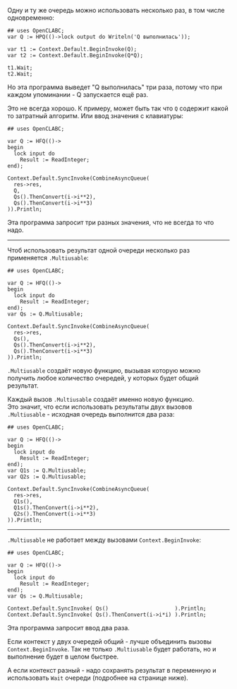 ﻿


Одну и ту же очередь можно использовать несколько раз, в том числе одновременно:
```
## uses OpenCLABC;
var Q := HPQ(()->lock output do Writeln('Q выполнилась'));

var t1 := Context.Default.BeginInvoke(Q);
var t2 := Context.Default.BeginInvoke(Q*Q);

t1.Wait;
t2.Wait;
```
Но эта программа выведет "Q выполнилась" три раза, потому что при каждом упоминании - Q запускается ещё раз.

Это не всегда хорошо. К примеру, может быть так что `Q` содержит какой то затратный алгоритм. Или ввод значения с клавиатуры:
```
## uses OpenCLABC;

var Q := HFQ(()->
begin
  lock input do
    Result := ReadInteger;
end);

Context.Default.SyncInvoke(CombineAsyncQueue(
  res->res,
  Q,
  Qs().ThenConvert(i->i**2),
  Qs().ThenConvert(i->i**3)
)).Println;
```
Эта программа запросит три разных значения, что не всегда то что надо.

---

Чтоб использовать результат одной очереди несколько раз применяется `.Multiusable`:
```
## uses OpenCLABC;

var Q := HFQ(()->
begin
  lock input do
    Result := ReadInteger;
end);
var Qs := Q.Multiusable;

Context.Default.SyncInvoke(CombineAsyncQueue(
  res->res,
  Qs(),
  Qs().ThenConvert(i->i**2),
  Qs().ThenConvert(i->i**3)
)).Println;
```
`.Multiusable` создаёт новую функцию, вызывая которую можно получить любое количество очередей,
у которых будет общий результат.

Каждый вызов `.Multiusable` создаёт именно новую функцию.\
Это значит, что если использовать результаты двух вызовов `.Multiusable` - исходная очередь выполнится два раза:
```
## uses OpenCLABC;

var Q := HFQ(()->
begin
  lock input do
    Result := ReadInteger;
end);
var Q1s := Q.Multiusable;
var Q2s := Q.Multiusable;

Context.Default.SyncInvoke(CombineAsyncQueue(
  res->res,
  Q1s(),
  Q1s().ThenConvert(i->i**2),
  Q2s().ThenConvert(i->i**3)
)).Println;
```

---

`.Multiusable` не работает между вызовами `Context.BeginInvoke`:
```
## uses OpenCLABC;

var Q := HFQ(()->
begin
  lock input do
    Result := ReadInteger;
end);
var Qs := Q.Multiusable;

Context.Default.SyncInvoke( Qs()                     ).Println;
Context.Default.SyncInvoke( Qs().ThenConvert(i->i*i) ).Println;
```
Эта программа запросит ввод два раза.

Если контекст у двух очередей общий - лучше объединить вызовы `Context.BeginInvoke`.
Так не только `.Multiusable` будет работать, но и выполнение будет в целом быстрее.

А если контекст разный - надо сохранять результат в переменную и использовать `Wait` очереди
(<a path="Из ожидания очередей">подробнее на странице ниже</a>).



